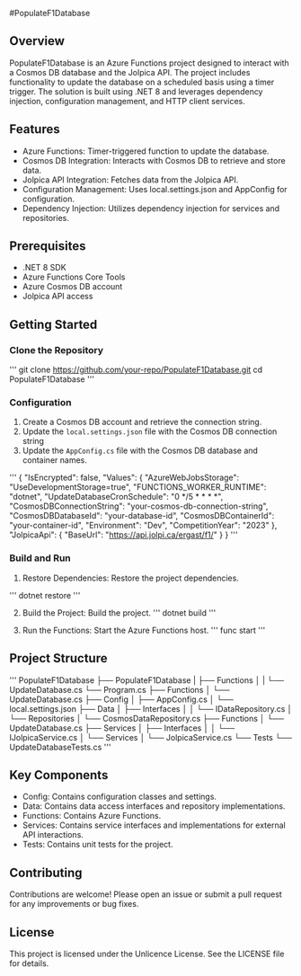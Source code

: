 ﻿#PopulateF1Database

## Overview
PopulateF1Database is an Azure Functions project designed to interact with a Cosmos DB database and the Jolpica API. The project includes functionality to update the database on a scheduled basis using a timer trigger. The solution is built using .NET 8 and leverages dependency injection, configuration management, and HTTP client services.

## Features
- Azure Functions: Timer-triggered function to update the database.
- Cosmos DB Integration: Interacts with Cosmos DB to retrieve and store data.
- Jolpica API Integration: Fetches data from the Jolpica API.
- Configuration Management: Uses local.settings.json and AppConfig for configuration.
- Dependency Injection: Utilizes dependency injection for services and repositories.

## Prerequisites

- .NET 8 SDK
- Azure Functions Core Tools
- Azure Cosmos DB account
- Jolpica API access

## Getting Started

### Clone the Repository
'''
git clone https://github.com/your-repo/PopulateF1Database.git
cd PopulateF1Database
'''

### Configuration

1. Create a Cosmos DB account and retrieve the connection string.
2. Update the `local.settings.json` file with the Cosmos DB connection string
3. Update the `AppConfig.cs` file with the Cosmos DB database and container names.

'''
{
  "IsEncrypted": false,
  "Values": {
    "AzureWebJobsStorage": "UseDevelopmentStorage=true",
    "FUNCTIONS_WORKER_RUNTIME": "dotnet",
    "UpdateDatabaseCronSchedule": "0 */5 * * * *",
    "CosmosDBConnectionString": "your-cosmos-db-connection-string",
    "CosmosDBDatabaseId": "your-database-id",
    "CosmosDBContainerId": "your-container-id",
    "Environment": "Dev",
    "CompetitionYear": "2023"
  },
  "JolpicaApi": {
    "BaseUrl": "https://api.jolpi.ca/ergast/f1/"
  }
}
'''

### Build and Run
1.	Restore Dependencies: Restore the project dependencies.
 
'''
dotnet restore
'''

2.	Build the Project: Build the project.
'''
dotnet build
'''

3.	Run the Functions: Start the Azure Functions host.
'''
func start
'''

## Project Structure

'''
PopulateF1Database
├── PopulateF1Database
|   ├── Functions
│   |   └── UpdateDatabase.cs
    └── Program.cs
├── Functions
│   └── UpdateDatabase.cs
├── Config
│   ├── AppConfig.cs
│   └── local.settings.json
├── Data
│   ├── Interfaces
│   │   └── IDataRepository.cs
│   └── Repositories
│       └── CosmosDataRepository.cs
├── Functions
│   └── UpdateDatabase.cs
├── Services
│   ├── Interfaces
│   │   └── IJolpicaService.cs
│   └── Services
│       └── JolpicaService.cs
└── Tests
    └── UpdateDatabaseTests.cs
'''

## Key Components
- Config: Contains configuration classes and settings.
- Data: Contains data access interfaces and repository implementations.
- Functions: Contains Azure Functions.
- Services: Contains service interfaces and implementations for external API interactions.
- Tests: Contains unit tests for the project.

## Contributing
Contributions are welcome! Please open an issue or submit a pull request for any improvements or bug fixes.

## License
This project is licensed under the Unlicence License. See the LICENSE file for details.